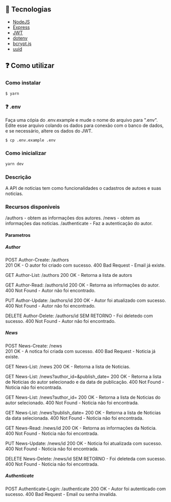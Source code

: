 ## 🚀 Tecnologias

- [NodeJS](https://nodejs.org/)
- [Express](https://expressjs.com/pt-br/)
- [JWT](https://github.com/auth0/node-jsonwebtoken)
- [dotenv](https://github.com/motdotla/dotenv)
- [bcrypt.js](https://www.npmjs.com/package/bcryptjs)
- [uuid](https://github.com/uuidjs/uuid)

## ❓ Como utilizar

### Como instalar

```bash
$ yarn
```

### ❓ .env

Faça uma cópia do .env.example e mude o nome do arquivo para ".env". Edite esse arquivo colando os dados para conexão com o banco de dados, e se necessário, altere os dados do JWT.

```bash
$ cp .env.example .env
```

### Como inicializar

```bash
yarn dev
```

### Descrição

A API de noticias tem como funcionalidades o cadastros de autoes e suas noticias.

### Recursos disponiveis

/authors - obtem as informações dos autores.
/news - obtem as informações das noticias.
/authenticate - Faz a autenticação do autor.

#### Parametros

##### Author

POST Author-Create: /authors  
201 OK - O autor foi criado com sucesso.
400 Bad Request - Email já existe.

GET Author-List: /authors
200 OK - Retorna a lista de autors

GET Author-Read: /authors/id
200 OK - Retorna as informações do autor.
400 Not Found - Autor não foi encontrado.

PUT Author-Update: /authors/id
200 OK - Autor foi atualizado com sucesso.
400 Not Found - Autor não foi encontrado.

DELETE Author-Delete: /authors/id
SEM RETORNO - Foi deletedo com sucesso.
400 Not Found - Autor não foi encontrado.

##### News

POST News-Create: /news  
201 OK - A notica foi criada com sucesso.
400 Bad Request - Noticia já existe.

GET News-List: /news
200 OK - Retorna a lista de Noticias.

GET News-List: /news?author_id=&publish_date=
200 OK - Retorna a lista de Noticias do autor selecionado e da data de publicação.
400 Not Found - Noticia não foi encontrada.

GET News-List: /news?author_id=
200 OK - Retorna a lista de Noticias do autor selecionado.
400 Not Found - Noticia não foi encontrada.

GET News-List: /news?publish_date=
200 OK - Retorna a lista de Noticias da data selecionada.
400 Not Found - Noticia não foi encontrada.

GET News-Read: /news/id
200 OK - Retorna as informações da Noticia.
400 Not Found - Noticia não foi encontrada.

PUT News-Update: /news/id
200 OK - Noticia foi atualizada com sucesso.
400 Not Found - Noticia não foi encontrada.

DELETE News-Delete: /news/id
SEM RETORNO - Foi deleteda com sucesso.
400 Not Found - Noticia não foi encontrada.

##### Authenticate

POST Authenticate-Login: /authenticate
200 OK - Autor foi autenticado com sucesso.
400 Bad Request - Email ou senha invalida.
